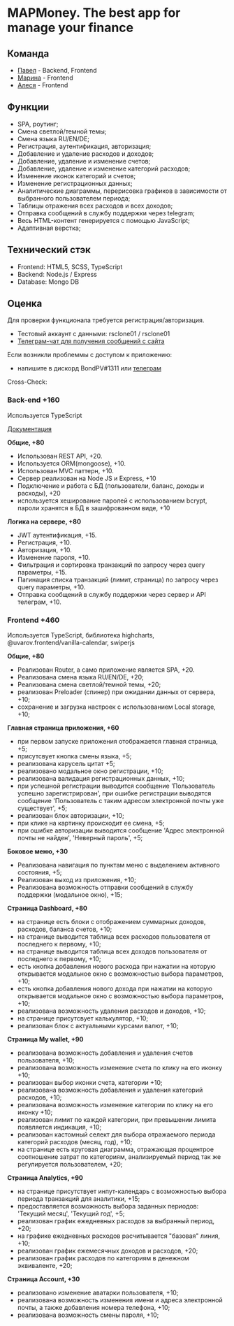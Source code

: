 # MAPMoney. The best app for manage your finance

## Команда

- [Павел](https://github.com/BondPV) - Backend, Frontend
- [Марина](https://github.com/marinastepanchuk) - Frontend
- [Алеся](https://github.com/Alesia-V175) - Frontend

## Функции

- SPA, роутинг;
- Смена светлой/темной темы;
- Смена языка RU/EN/DE;
- Регистрация, аутентификация, авторизация;
- Добавление и удаление расходов и доходов;
- Добавление, удаление и изменение счетов;
- Добавление, удаление и изменение категорий расходов;
- Изменение иконок категорий и счетов;
- Изменение регистрационных данных;
- Аналитические диаграммы, перерисовка графиков в зависимости от выбранного пользователем периода;
- Таблицы отражения всех расходов и всех доходов;
- Отправка сообщений в службу поддержки через telegram;
- Весь HTML-контент генерируется с помощью JavaScript;
- Адаптивная верстка;

## Технический стэк

- Frontend: HTML5, SCSS, TypeScript
- Backend: Node.js / Express
- Database: Mongo DB

## Оценка

Для проверки функционала требуется регистрация/авторизация.

- Тестовый аккаунт с данными: rsclone01 / rsclone01
- [Телеграм-чат для получения сообщений с сайта](https://t.me/rsmapmoney)

Если возникли проблеммы с доступом к приложению:

- напишите в дискорд BondPV#1311 или [телеграм](https://t.me/BondPV)

Cross-Check:

### **Back-end +160**

Используется TypeScript

[Документация](https://github.com/BondPV/rsclone-server/blob/develop/README.md)

**Общие, +80**

- Использован REST API, +20.
- Используется ORM(mongoose), +10.
- Использован MVC паттерн, +10.
- Сервер реализован на Node JS и Express, +10
- Подключение и работа с БД (пользователи, баланс, доходы и расходы), +20
- используется хеширование паролей с использованием bcrypt, пароли хранятся в БД в зашифрованном виде, +10

**Логика на сервере, +80**

- JWT аутентификация, +15.
- Регистрация, +10.
- Авторизация, +10.
- Изменение пароля, +10.
- Фильтрация и сортировка транзакций по запросу через query параметры, +15.
- Пагинация списка транзакций (лимит, страница) по запросу через query параметры, +10.
- Отправка сообщений в службу поддержки через сервер и API телеграм, +10.

### **Frontend +460**

Используется TypeScript, библиотека highcharts, @uvarov.frontend/vanilla-calendar, swiperjs

**Общие, +80**

- Реализован Router, а само приложение является SPA, +20.
- Реализована смена языка RU/EN/DE, +20;
- Реализована смена светлой/темной темы, +20;
- реализован Preloader (спинер) при ожидании данных от сервера, +10;
- сохранение и загрузка настроек с использованием Local storage, +10;

**Главная страница приложения, +60**

- при первом запуске приложения отображается главная страница, +5;
- присутсвует кнопка смены языка, +5;
- реализована карусель цитат +5;
- реализовано модальное окно регистрации, +10;
- реализована валидация регистрационных данных, +10;
- при успешной регистрации выводится сообщение 'Пользователь успешно зарегистрирован', при ошибке регистрации выводятся сообщение 'Пользователь с таким адресом электронной почты уже существует', +5;
- реализован блок авторизации, +10;
- при клике на картинку происходит ее смена, +5;
- при ошибке авторизации выводится сообщение 'Адрес электронной почты не найден', 'Неверный пароль', +5;

**Боковое меню, +30**

- Реализована навигация по пунктам меню с выделением активного состояния, +5;
- Реализован выход из приложения, +10;
- Реализована возможность отправки сообщений в службу поддержки (модальное окно), +15;

**Страница Dashboard, +80**

- на странице есть блоки с отображением суммарных доходов, расходов, баланса счетов, +10;
- на странице выводится таблица всех расходов пользователя от последнего к первому, +10;
- на странице выводится таблица всех доходов пользователя от последнего к первому, +10;
- есть кнопка добавления нового расхода при нажатии на которую открывается модальное окно с возможностью выбора параметров, +10;
- есть кнопка добавления нового дохода при нажатии на которую открывается модальное окно с возможностью выбора параметров, +10;
- реализована возможность удаления расходов и доходов, +10;
- на странице присутсвует калькулятор, +10;
- реализован блок с актуальными курсами валют, +10;

**Страница My wallet, +90**

- реализована возможность добавления и удаления счетов пользователя, +10;
- реализована возможность изменение счета по клику на его иконку +10;
- реализован выбор иконки счета, категории +10;
- реализована возможность добавления и удаления категорий расходов, +10;
- реализована возможность изменение категории по клику на его иконку +10;
- реализован лимит по каждой категории, при превышении лимита появляется индикация, +10;
- реализован кастомный селект для выбора отражаемого периода категорий расходов (месяц, год), +10;
- на странице есть круговая диаграмма, отражающая процентрое соотношение затрат по категориям, анализируемый период так же регулируется пользователем, +20;

**Страница Analytics, +90**

- на странице присутствует инпут-календарь с возможностью выбора периода транзакций для аналитики, +15;
- предоставляется возможность выбора заданных периодов: 'Текущий месяц', 'Текущий год', +5;
- реализован график ежедневных расходов за выбранный период, +20;
- на графике ежедневных расходов расчитывается "базовая" линия, +10;
- реализован график ежемесячных доходов и расходов, +20;
- реализован график расходов по категориям в денежном эквиваленте, +20;

**Страница Account, +30**

- реализовано изменение аватарки пользователя, +10;
- реализована возможность изменения имени и адреса электронной почты, а также добавления номера телефона, +10;
- реализована возможность смены пароля, +10;
